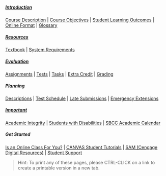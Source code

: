 <!--![Power-USER-Mastering-MS-Excel-Banner.jpg](/images/Power-USER-Mastering-MS-Excel-Banner.jpg)-->

##### <a href="https://philcarter.github.io/COMP-109-Syllabus/introduction.html">Introduction</a>
<a href="https://philcarter.github.io/COMP-109-Syllabus/introduction.html#course-description">Course Description</a> | 
<a href="https://philcarter.github.io/COMP-109-Syllabus/introduction.html#course-objectives">Course Objectives</a> | 
<a href="https://philcarter.github.io/COMP-109-Syllabus/introduction.html#student-learning-outcomes">Student Learning Outcomes</a> | 
<a href="https://philcarter.github.io/COMP-109-Syllabus/introduction.html#online-format">Online Format</a> | 
<a href="https://philcarter.github.io/COMP-109-Syllabus/introduction.html#glossary">Glossary</a>
##### <a href="https://philcarter.github.io/COMP-109-Syllabus/resources.html">Resources</a>
<a href="https://philcarter.github.io/COMP-109-Syllabus/resources.html#textbook">Textbook</a> | 
<a href="https://philcarter.github.io/COMP-109-Syllabus/resources.html#system-requirements">System Requirements</a>
##### <a href="https://philcarter.github.io/COMP-109-Syllabus/evaluation.html">Evaluation</a>
<a href="https://philcarter.github.io/COMP-109-Syllabus/evaluation.html#assignments">Assignments</a> | 
<a href="https://philcarter.github.io/COMP-109-Syllabus/evaluation.html#tests)">Tests</a> |
<a href="https://philcarter.github.io/COMP-109-Syllabus/evaluation.html#Orientation">Tasks</a> | 
<a href="https://philcarter.github.io/COMP-109-Syllabus/evaluation.html#extra-credit">Extra Credit</a> | 
<a href="https://philcarter.github.io/COMP-109-Syllabus/evaluation.html#course-grade-scale">Grading</a>
##### <a href="https://philcarter.github.io/COMP-109-Syllabus/planning.html">Planning</a>
<a href="https://philcarter.github.io/COMP-109-Syllabus/planning.html#assignment-descriptions">Descriptions</a> | 
<a href="https://philcarter.github.io/COMP-109-Syllabus/planning.html#test-schedule">Test Schedule</a> | 
<a href="https://philcarter.github.io/COMP-109-Syllabus/planning.html#late-submissions">Late Submissions</a> | 
<a href="https://philcarter.github.io/COMP-109-Syllabus/planning.html#emergency-extensions">Emergency Extensions</a>
##### <a href="https://philcarter.github.io/COMP-109-Syllabus/important.html">Important</a>
<a href="https://philcarter.github.io/COMP-109-Syllabus/important.html#academic-integrity">Academic Integrity</a> | 
<a href="https://philcarter.github.io/COMP-109-Syllabus/important.html#students-with-disabilities">Students with Disabilities</a> | 
<a href="https://www.sbcc.edu/calendar/" target="_blank">SBCC Academic Calendar</a>
##### Get Started
<a href="http://www.sbcc.edu/distanceeducation/distanceedorientation.php" target="_blank">Is an Online Class For You?</a> |
<a href="https://canvas.sbcc.edu/courses/55691/modules/281671" target="_blank">CANVAS Student Tutorials</a> |
<a href="https://canvas.sbcc.edu/courses/55691/modules/281670" target="_blank">SAM (Cengage Digital Resources)</a> |
<a href="https://canvas.sbcc.edu/courses/55691/modules/282244" target="_blank">Student Support</a>

> Hint: To print any of these pages, please CTRL-CLICK on a link to create a printable version in a new tab.
